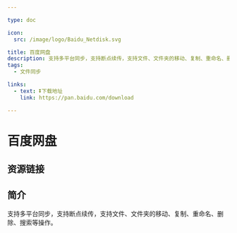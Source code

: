 ```yaml
---

type: doc

icon:
  src: /image/logo/Baidu_Netdisk.svg

title: 百度网盘
description: 支持多平台同步，支持断点续传，支持文件、文件夹的移动、复制、重命名、删除、搜索等操作。
tags:
  - 文件同步

links:
  - text: ⏬下载地址
    link: https://pan.baidu.com/download

---
```


<ShowLogo />

# 百度网盘

<ShowTags />

<ShowBreadcrumb />

## 资源链接

<ShowLinks />

## 简介

支持多平台同步，支持断点续传，支持文件、文件夹的移动、复制、重命名、删除、搜索等操作。
